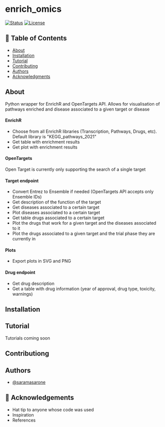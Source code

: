 # enrich_omics
 [![Status](https://img.shields.io/badge/status-active-success.svg)]() 
 [![License](https://img.shields.io/badge/license-MIT-blue.svg)](/LICENSE)


## 📝 Table of Contents
- [About](#about)
- [Installation](#installation)
- [Tutorial](#tutorial)
- [Contributing](#contributing)
- [Authors](#authors)
- [Acknowledgments](#acknowledgement)


## About <a name = "about"></a>
Python wrapper for EnrichR and OpenTargets API. Allows for visualisation of pathways enriched and disease associated to a given target or disease

#### EnrichR
- Choose from all EnrichR libraries (Transcription, Pathways, Drugs, etc). Default library is "KEGG_pathways_2021"
- Get table with enrichment results
- Get plot with enrichment results

#### OpenTargets
Open Target is currently only supporting the search of a single target

#### Target endpoint
- Convert Entrez to Ensemble if needed (OpenTargets API accepts only Ensemble IDs)
- Get description of the function of the target
- Get diseases associated to a certain target
- Plot diseases associated to a certain target
- Get table drugs associated to a certain target
- Plot the drugs that work for a given target and the diseases associated to it
- Plot the drugs associated to a given target and the trial phase they are currently in

#### Plots
- Export plots in SVG and PNG


#### Drug endpoint
- Get drug description
- Get a table with drug information (year of approval, drug type, toxicity, warnings)


## Installation <a name = "installation"></a>
<pip install enrich-omics>

## Tutorial <a name="tutorial"></a>
 Tutorials coming soon

## Contributiong <a name = "contributing"></a> 
  
## Authors <a name = "authors"></a>
- [@saramasarone](https://github.com/saramasarone) 

## 🎉 Acknowledgements <a name = "acknowledgement"></a>
- Hat tip to anyone whose code was used
- Inspiration
- References
